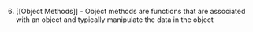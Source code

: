 6. [[Object Methods]] - Object methods are functions that are associated with an object and typically manipulate the data in the object
